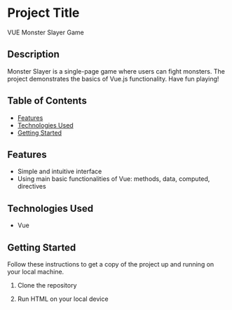 # Project Title

VUE Monster Slayer Game

## Description

Monster Slayer is a single-page game where users can fight monsters. The project demonstrates the basics of Vue.js functionality. Have fun playing!

## Table of Contents

- [Features](#features)
- [Technologies Used](#technologies-used)
- [Getting Started](#getting-started)

## Features

- Simple and intuitive interface
- Using main basic functionalities of Vue: methods, data, computed, directives

## Technologies Used

- Vue

## Getting Started

Follow these instructions to get a copy of the project up and running on your local machine.

1. Clone the repository

2. Run HTML on your local device

